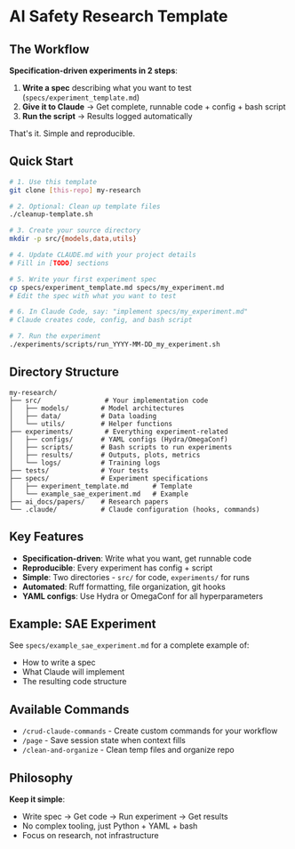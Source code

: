 # AI Safety Research Template

## The Workflow

**Specification-driven experiments in 2 steps**:

1. **Write a spec** describing what you want to test (`specs/experiment_template.md`)
2. **Give it to Claude** → Get complete, runnable code + config + bash script
3. **Run the script** → Results logged automatically

That's it. Simple and reproducible.

## Quick Start

```bash
# 1. Use this template
git clone [this-repo] my-research

# 2. Optional: Clean up template files
./cleanup-template.sh

# 3. Create your source directory
mkdir -p src/{models,data,utils}

# 4. Update CLAUDE.md with your project details
# Fill in [TODO] sections

# 5. Write your first experiment spec
cp specs/experiment_template.md specs/my_experiment.md
# Edit the spec with what you want to test

# 6. In Claude Code, say: "implement specs/my_experiment.md"
# Claude creates code, config, and bash script

# 7. Run the experiment
./experiments/scripts/run_YYYY-MM-DD_my_experiment.sh
```

## Directory Structure

```
my-research/
├── src/                # Your implementation code
│   ├── models/        # Model architectures
│   ├── data/          # Data loading
│   └── utils/         # Helper functions
├── experiments/        # Everything experiment-related
│   ├── configs/       # YAML configs (Hydra/OmegaConf)
│   ├── scripts/       # Bash scripts to run experiments
│   ├── results/       # Outputs, plots, metrics
│   └── logs/          # Training logs
├── tests/             # Your tests
├── specs/             # Experiment specifications
│   ├── experiment_template.md      # Template
│   └── example_sae_experiment.md   # Example
├── ai_docs/papers/    # Research papers
└── .claude/           # Claude configuration (hooks, commands)
```

## Key Features

- **Specification-driven**: Write what you want, get runnable code
- **Reproducible**: Every experiment has config + script
- **Simple**: Two directories - `src/` for code, `experiments/` for runs
- **Automated**: Ruff formatting, file organization, git hooks
- **YAML configs**: Use Hydra or OmegaConf for all hyperparameters

## Example: SAE Experiment

See `specs/example_sae_experiment.md` for a complete example of:
- How to write a spec
- What Claude will implement
- The resulting code structure

## Available Commands

- `/crud-claude-commands` - Create custom commands for your workflow
- `/page` - Save session state when context fills
- `/clean-and-organize` - Clean temp files and organize repo

## Philosophy

**Keep it simple**:
- Write spec → Get code → Run experiment → Get results
- No complex tooling, just Python + YAML + bash
- Focus on research, not infrastructure